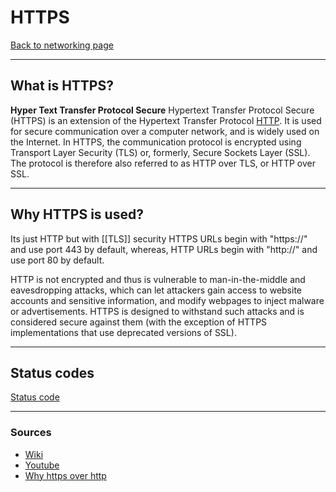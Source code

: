# HTTPS
[Back to networking page](Networking.md)
- --
## What is HTTPS?
**Hyper Text Transfer Protocol Secure**
Hypertext Transfer Protocol Secure (HTTPS) is an extension of the Hypertext Transfer Protocol [HTTP](HTTP.md). It is used for secure communication over a computer network, and is widely used on the Internet. In HTTPS, the communication protocol is encrypted using Transport Layer Security (TLS) or, formerly, Secure Sockets Layer (SSL). The protocol is therefore also referred to as HTTP over TLS, or HTTP over SSL.
- --
## Why HTTPS is used?
Its just HTTP but with [[TLS]] security
HTTPS URLs begin with "https://" and use port 443 by default, whereas, HTTP URLs begin with "http://" and use port 80 by default.

HTTP is not encrypted and thus is vulnerable to man-in-the-middle and eavesdropping attacks, which can let attackers gain access to website accounts and sensitive information, and modify webpages to inject malware or advertisements. HTTPS is designed to withstand such attacks and is considered secure against them (with the exception of HTTPS implementations that use deprecated versions of SSL).
- --
## Status codes
[Status code](HTTP.md#Status%20code)
- --
### Sources
- [Wiki](https://en.wikipedia.org/wiki/HTTPS)
- [Youtube](https://youtu.be/hExRDVZHhig)
- [Why https over http](https://youtu.be/aFn0WTedgL4)
